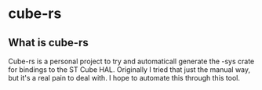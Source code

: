 # cube-rs

## What is cube-rs

Cube-rs is a personal project to try and automaticall generate the -sys crate for bindings to the ST Cube HAL. 
Originally I tried that just the manual way, but it's a real pain to deal with. I hope to automate this through this tool.

